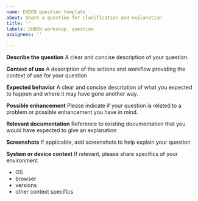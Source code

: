 ```yaml
---
name: EHDEN question template
about: Share a question for clarification and explanation
title: ''
labels: EHDEN workshop, question
assignees: ''

---
```


**Describe the question**
A clear and concise description of your question.

**Context of use**
A description of the actions and workflow providing the context of use for your question

**Expected behavior**
A clear and concise description of what you expected to happen and where it may have gone another way.

**Possible enhancement**
Please indicate if your question is related to a problem or possible enhancement you have in mind.

**Relevant documentation**
Reference to existing documentation that you would have expected to give an explanation

**Screenshots**
If applicable, add screenshots to help explain your question

**System or device context**
If relevant, please share specifics of your environment
- OS
- browser
- versions
- other context specifics
